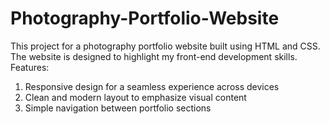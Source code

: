 # Photography-Portfolio-Website
This project for a photography portfolio website built using HTML and CSS. The website is designed to highlight my front-end development skills.
Features:
1. Responsive design for a seamless experience across devices
2. Clean and modern layout to emphasize visual content
3. Simple navigation between portfolio sections
